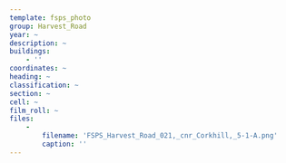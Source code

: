 ```yaml
---
template: fsps_photo
group: Harvest_Road
year: ~
description: ~
buildings:
    - ''
coordinates: ~
heading: ~
classification: ~
section: ~
cell: ~
film_roll: ~
files:
    -
        filename: 'FSPS_Harvest_Road_021,_cnr_Corkhill,_5-1-A.png'
        caption: ''
---
```

